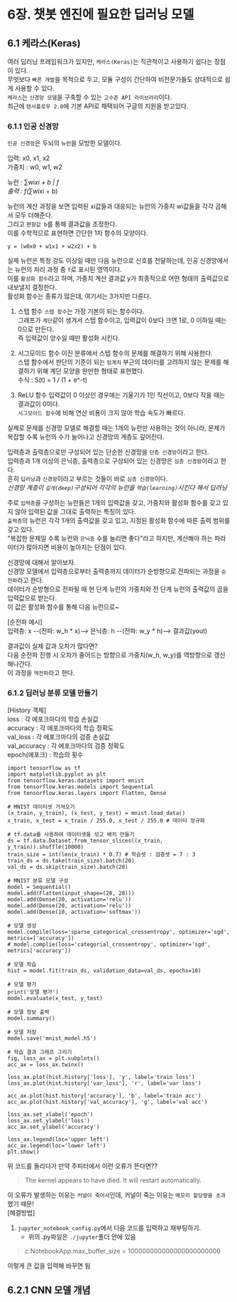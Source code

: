 # 6장. 챗봇 엔진에 필요한 딥러닝 모델

## 6.1 케라스(Keras)
여러 딥러닝 프레임워크가 있지만, `케라스(Keras)`는 직관적이고 사용하기 쉽다는 장점이 있다.  
무엇보다 `빠른 개발`을 목적으로 두고, 모듈 구성이 간단하여 비전문가들도 상대적으로 쉽게 사용할 수 있다.  
`케라스`는 `신경망 모델`을 구축할 수 있는 `고수준 API 라이브러리`이다.  
최근에 `텐서플로우 2.0`에 기본 API로 채택되어 구글의 지원을 받고있다.  

### 6.1.1 인공 신경망
`인공 신경망`은 두뇌의 `뉴런`을 모방한 모델이다.  

입력: x0, x1, x2  
가중치 : w0, w1, w2  

뉴런 : ∑wi*xi + b | f  
출력 : f(∑wi*xi + b)

뉴런의 계산 과정을 보면 입력된 xi값들과 대응되는 뉴런의 가중치 wi값들을 각각 곱해서 모두 더해준다.  
그리고 `편향값 b`를 통해 결과값을 조정한다.  
이를 수학적으로 표현하면 간단한 1차 함수의 모양이다.  
```
y = (w0x0 + w1x1 + w2x2) + b
```
실제 뉴런은 특정 강도 이상일 때만 다음 뉴런으로 신호를 전달하는데, 인공 신경망에서는 뉴런의 처리 과정 중 `f`로 표시된 영역이다.  
이를 `활성화 함수`라고 하며, 가중치 계산 결과값 y가 최종적으로 어떤 형태의 출력값으로 내보낼지 결정한다.  
활성화 함수는 종류가 많은데, 여기서는 3가지만 다룬다.  
1. 스텝 함수
`스텝 함수`는 가장 기본이 되는 함수이다.  
그래프가 `계단`같이 생겨서 스텝 함수이고, 입력값이 0보다 크면 1로, 0 이하일 때는 0으로 만든다.  
즉 입력값이 양수일 때만 활성화 시킨다.  

2. 시그모이드 함수
이진 분류에서 스텝 함수의 문제를 해결하기 위해 사용한다.  
스텝 함수에서 판단의 기준이 되는 `임계치` 부근의 데이터를 고려하지 않는 문제를 해결하기 위해 계단 모양을 완만한 형태로 표현했다.  
수식 : S(t) = 1 / (1 + e^-t)

3. ReLU 함수
입력값이 0 이상인 경우에는 기울기가 1인 직선이고, 0보다 작을 때는 결과값이 0이다.  
`시그모이드 함수`에 비해 연산 비용이 크지 않아 학습 속도가 빠르다.  

실제로 문제를 신경망 모델로 해결할 때는 1개의 뉴런만 사용하는 것이 아니라, 문제가 복잡할 수록 뉴런의 수가 늘어나고 신경망의 계층도 깊어진다.  

입력층과 출력층으로만 구성되어 있는 단순한 신경망을 `단층 신경망`이라고 한다.  
입력층과 1개 이상의 은닉층, 출력층으로 구성되어 있는 신경망은 `심층 신경망`이라고 한다.  
흔히 `딥러닝`과 `신경망`이라고 부르는 것들이 바로 `심층 신경망`이다.  
*신경망 계층이 `깊게(deep)`구성되어 각각의 뉴런을 `학습(learning)`시킨다 해서 딥러닝*

주로 `입력층`을 구성하는 뉴런들은 1개의 입력값을 갖고, 가중치와 활성화 함수를 갖고 있지 않아 입력된 값을 그대로 출력하는 특징이 있다.  
`출력층`의 뉴런은 각각 1개의 출력값을 갖고 있고, 지정된 활성화 함수에 따른 출력 범위를 갖고 있다.  
"복잡한 문제일 수록 뉴런와 `은닉층` 수를 늘리면 좋다"라고 하지만, 계산해야 하는 파라미터가 많아지면 비용이 높아지는 단점이 있다.  

신경망에 대해서 알아보자.  
신경망 모델에서 입력층으로부터 출력층까지 데이터가 순방향으로 전파되는 과정을 `순전파`라고 한다.  
데이터가 순방형으로 전파될 때 현 단계 뉴런의 가중치와 전 단계 뉴런의 출력값의 곱을 입력값으로 받는다.  
이 값은 활성화 함수를 통해 다음 뉴런으로~  

[순전파 예시]  
입력층: x --(전파: w_h * x)--> 은닉층: h --(전파: w_y * h)--> 결과값(yout)  

결과값이 실제 값과 오차가 많다면?  
다음 순전파 진행 시 오차가 줄어드는 방향으로 가중치(w_h, w_y)를 역방향으로 갱신해나간다.  
이 과정을 `역전파`라고 한다.  

### 6.1.2 딥러닝 분류 모델 만들기
[History 객체]  
loss : 각 에포크마다의 학습 손실값  
accuracy : 각 에포크마다의 학습 정확도  
val_loss : 각 에포크마다의 검증 손실값  
val_accuracy : 각 에포크마다의 검증 정확도  
epoch(에포크) : 학습의 횟수  

```
import tensorflow as tf
import matplotlib.pyplot as plt
from tensorflow.keras.datasets import mnist
from tensorflow.keras.models import Sequential
from tensorflow.keras.layers import Flatten, Dense

# MNIST 데이터셋 가져오기
(x_train, y_train), (x_test, y_test) = mnist.load_data()
x_train, x_test = x_train / 255.0, x_test / 255.0 # 데이터 정규화

# tf.data를 사용하여 데이터셋을 섞고 배치 만들기
ds = tf.data.Dataset.from_tensor_slices((x_train, y_train)).shuffle(10000)
train_size = int(len(x_train) * 0.7) # 학슴셋 : 검증셋 = 7 : 3
train_ds = ds.take(train_size).batch(20)
val_ds = ds.skip(train_size).batch(20)

# MNIST 분류 모델 구성
model = Sequential()
model.add(Flatten(input_shape=(28, 28)))
model.add(Dense(20, activation='relu'))
model.add(Dense(20, activation='relu'))
model.add(Dense(10, activation='softmax'))

# 모델 생성
model.compile(loss='sparse_categorical_crossentropy', optimizer='sgd', metrics=['accuracy'])
# model.complie(loss='categorial_crossentropy', optimizer='sgd', metrics['accuracy'])

# 모델 학습
hist = model.fit(train_ds, validation_data=val_ds, epochs=10)

# 모델 평가
print('모델 평가')
model.evaluate(x_test, y_test)

# 모델 정보 출력
model.summary()

# 모델 저장
model.save('mnist_model.h5')

# 학습 결과 그래프 그리기
fig, loss_ax = plt.subplots()
acc_ax = loss_ax.twinx()

loss_ax.plot(hist.history['loss'], 'y', label='train loss')
loss_ax.plot(hist.history['var_loss'], 'r', label='var loss')

acc_ax.plot(hist.history['accuracy'], 'b', label='train acc')
acc_ax.plot(hist.history['val_accuracy'], 'g', label='val acc')

loss_ax.set_xlabel('epoch')
loss_ax.set_ylabel('loss')
acc_ax.set_ylabel('accuracy')

loss_ax.legend(loc='upper left')
acc_ax.legend(loc='lower left')
plt.show()
```  
위 코드를 돌리다가 만약 주피터에서 이런 오류가 뜬다면??
> The kernel appears to have died. It will restart automatically.

이 오류가 발생하는 이유는 `커널이 죽어서`인데, 커널이 죽는 이유는 `메모리 할당량을 초과`했기 때문!  
[해결방법]  
1. `jupyter_notebook_config.py`에서 다음 코드를 입력하고 재부팅하기.    
    - 위의 .py파일은 `./jupyter`폴더 안에 있음  
> c.NotebookApp.max_buffer_size = 100000000000000000000000

이렇게 큰 값을 입력해 바꾸면 됨



## 6.2.1 CNN 모델 개념













